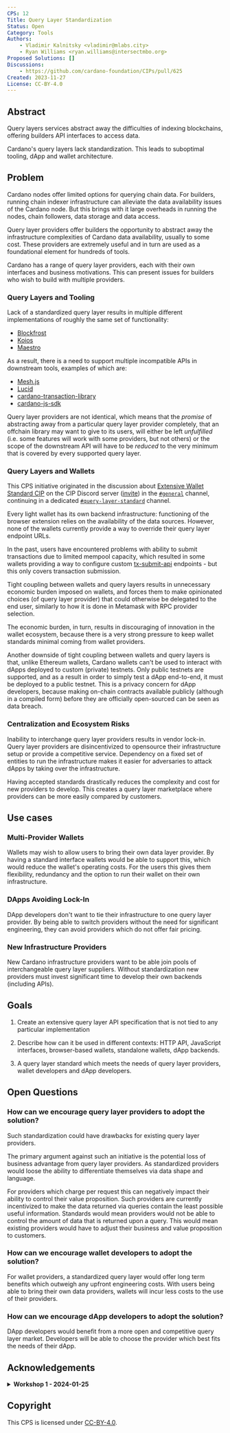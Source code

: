 ```yaml
---
CPS: 12
Title: Query Layer Standardization
Status: Open
Category: Tools
Authors:
    - Vladimir Kalnitsky <vladimir@mlabs.city>
    - Ryan Williams <ryan.williams@intersectmbo.org>
Proposed Solutions: []
Discussions:
    - https://github.com/cardano-foundation/CIPs/pull/625
Created: 2023-11-27
License: CC-BY-4.0
---
```


## Abstract

Query layers services abstract away the difficulties of indexing blockchains, offering builders API interfaces to access data. 

Cardano's query layers lack standardization.
This leads to suboptimal tooling, dApp and wallet architecture.

## Problem

Cardano nodes offer limited options for querying chain data.
For builders, running chain indexer infrastructure can alleviate the data availability issues of the Cardano node.
But this brings with it large overheads in running the nodes, chain followers, data storage and data access.

Query layer providers offer builders the opportunity to abstract away the infrastructure complexities of Cardano data availability, usually to some cost.
These providers are extremely useful and in turn are used as a foundational element for hundreds of tools.

Cardano has a range of query layer providers, each with their own interfaces and business motivations.
This can present issues for builders who wish to build with multiple providers.

### Query Layers and Tooling

Lack of a standardized query layer results in multiple different implementations of roughly the same set of functionality:

- [Blockfrost](https://blockfrost.io/)
- [Koios](https://www.koios.rest/)
- [Maestro](https://www.gomaestro.org)

As a result, there is a need to support multiple incompatible APIs in downstream tools, examples of which are:

- [Mesh.js](https://meshjs.dev/providers)
- [Lucid](https://lucid.spacebudz.io/)
- [cardano-transaction-library](https://github.com/Plutonomicon/cardano-transaction-lib/blob/develop/doc/runtime.md)
- [cardano-js-sdk](https://github.com/input-output-hk/cardano-js-sdk/tree/master/packages/core/src/Provider)

Query layer providers are not identical, which means that the *promise* of abstracting away from a particular query layer provider completely, that an offchain library may want to give to its users, will either be left *unfulfilled* (i.e. some features will work with some providers, but not others) or the scope of the downstream API will have to be *reduced* to the very minimum that is covered by every supported query layer.

### Query Layers and Wallets

This CPS initiative originated in the discussion about [Extensive Wallet Standard CIP](https://github.com/cardano-foundation/CIPs/pull/620) on the CIP Discord server ([invite](https://discord.gg/P59aNVN8zu))
in the [`#general`](https://discord.com/channels/971785110770831360/992011119872970762/1176567729017327737) channel, continuing in a dedicated [`#query-layer-standard`](https://discord.com/channels/971785110770831360/1178763938389823598) channel.

Every light wallet has its own backend infrastructure: functioning of the browser extension relies on the availability of the data sources. However, none of the wallets currently provide a way to override their query layer endpoint URLs.

In the past, users have encountered problems with ability to submit transactions due to limited mempool capacity, which resulted in some wallets providing a way to configure custom [tx-submit-api](https://github.com/blinklabs-io/tx-submit-api) endpoints - but this only covers transaction submission.

Tight coupling between wallets and query layers results in unnecessary economic burden imposed on wallets, and forces them to make opinionated choices (of query layer provider) that could otherwise be delegated to the end user, similarly to how it is done in Metamask with RPC provider selection.

The economic burden, in turn, results in discouraging of innovation in the wallet ecosystem, because there is a very strong pressure to keep wallet standards minimal coming from wallet providers.

Another downside of tight coupling between wallets and query layers is that, unlike Ethereum wallets, Cardano wallets can't be used to interact with dApps deployed to custom (private) testnets. Only public testnets are supported, and as a result in order to simply test a dApp end-to-end, it must be deployed to a public testnet. This is a privacy concern for dApp developers, because making on-chain contracts available publicly (although in a compiled form) before they are officially open-sourced can be seen as data breach.

### Centralization and Ecosystem Risks

Inability to interchange query layer providers results in vendor lock-in. Query layer providers are disincentivized to opensource their infrastructure setup or provide a competitive service. Dependency on a fixed set of entities to run the infrastructure makes it easier for adversaries to attack dApps by taking over the infrastructure.

Having accepted standards drastically reduces the complexity and cost for new providers to develop.
This creates a query layer marketplace where providers can be more easily compared by customers.

## Use cases

### Multi-Provider Wallets
Wallets may wish to allow users to bring their own data layer provider.
By having a standard interface wallets would be able to support this, which would reduce the wallet's operating costs.
For the users this gives them flexibility, redundancy and the option to run their wallet on their own infrastructure. 

### DApps Avoiding Lock-In
DApp developers don't want to tie their infrastructure to one query layer provider.
By being able to switch providers without the need for significant engineering, they can avoid providers which do not offer fair pricing.

### New Infrastructure Providers
New Cardano infrastructure providers want to be able join pools of interchangeable query layer suppliers.
Without standardization new providers must invest significant time to develop their own backends (including APIs).

## Goals

1. Create an extensive query layer API specification that is not tied to any particular implementation

2. Describe how can it be used in different contexts: HTTP API, JavaScript interfaces, browser-based wallets, standalone wallets, dApp backends.

3. A query layer standard which meets the needs of query layer providers, wallet developers and dApp developers.

## Open Questions

### How can we encourage query layer providers to adopt the solution?

Such standardization could have drawbacks for existing query layer providers.

The primary argument against such an initiative is the potential loss of business advantage from query layer providers.
As standardized providers would loose the ability to differentiate themselves via data shape and language.

For providers which charge per request this can negatively impact their ability to control their value proposition.
Such providers are currently incentivized to make the data returned via queries contain the least possible useful information.
Standards would mean providers would not be able to control the amount of data that is returned upon a query.
This would mean existing providers would have to adjust their business and value proposition to customers.

### How can we encourage wallet developers to adopt the solution?

For wallet providers, a standardized query layer would offer long term benefits which outweigh any upfront engineering costs.
With users being able to bring their own data providers, wallets will incur less costs to the use of their providers.

### How can we encourage dApp developers to adopt the solution?

DApp developers would benefit from a more open and competitive query layer market.
Developers will be able to choose the provider which best fits the needs of their dApp.

## Acknowledgements

<details>
  <summary><strong>Workshop 1 - 2024-01-25</strong></summary>

  We would like to thank those that contributed to the first Query Layer Standardization workshop hosted by The Wallets Working Group ([see shared drive with resources](https://drive.google.com/drive/folders/1baSYHfWJdUh5dwRkHjY7qnaufjuO8sP2?usp=sharing)).

  Hosts:

  - Ryan Williams
  - Adam Dean

  Participants:

  - Dmang
  - George APEX Pool
  - Leo H
  - Marcin Szamotulski
  - Markus Gufler
  - Matt Davis
  - Matthieu Pizenberg
  - Michael Chappell
  - NEXUS Crypto
  - Nick Cook
  - Rhys Bartels-Waller
  - Ruslan Dudin
  - Torbjørn Løvseth Finnøy

</details>

## Copyright

This CPS is licensed under [CC-BY-4.0](https://creativecommons.org/licenses/by/4.0/legalcode).